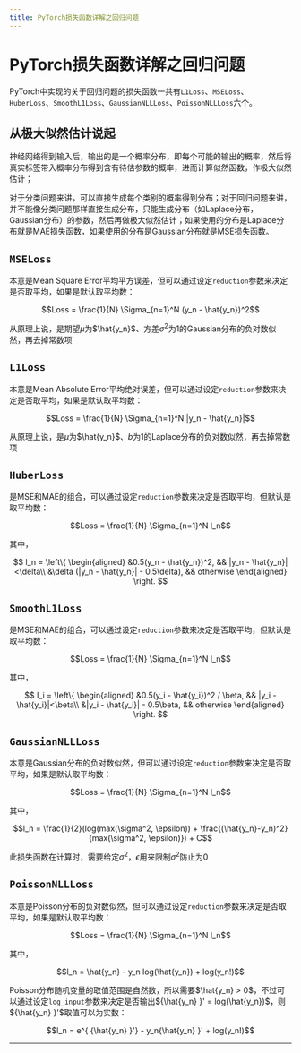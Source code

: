 ```yaml
---
title: PyTorch损失函数详解之回归问题
---
```


# PyTorch损失函数详解之回归问题

<script type="text/javascript" src="/include/head.js"></script>

PyTorch中实现的关于回归问题的损失函数一共有`L1Loss`、`MSELoss`、`HuberLoss`、`SmoothL1Loss`、`GaussianNLLLoss`、`PoissonNLLLoss`六个。

## 从极大似然估计说起

神经网络得到输入后，输出的是一个概率分布，即每个可能的输出的概率，然后将真实标签带入概率分布得到含有待估参数的概率，进而计算似然函数，作极大似然估计；

对于分类问题来讲，可以直接生成每个类别的概率得到分布；对于回归问题来讲，并不能像分类问题那样直接生成分布，只能生成分布（如Laplace分布，Gaussian分布）的参数，然后再做极大似然估计；如果使用的分布是Laplace分布就是MAE损失函数，如果使用的分布是Gaussian分布就是MSE损失函数。

## `MSELoss`

本意是Mean Square Error平均平方误差，但可以通过设定`reduction`参数来决定是否取平均，如果是默认取平均数：

$$Loss = \frac{1}{N} \Sigma_{n=1}^N (y_n - \hat{y_n})^2$$

从原理上说，是期望$\mu$为$\hat{y_n}$、方差$\sigma^2$为1的Gaussian分布的负对数似然，再去掉常数项

## `L1Loss`

本意是Mean Absolute Error平均绝对误差，但可以通过设定`reduction`参数来决定是否取平均，如果是默认取平均数：

$$Loss = \frac{1}{N} \Sigma_{n=1}^N |y_n - \hat{y_n}|$$

从原理上说，是$\mu$为$\hat{y_n}$、$b$为1的Laplace分布的负对数似然，再去掉常数项

## `HuberLoss`

是MSE和MAE的组合，可以通过设定`reduction`参数来决定是否取平均，但默认是取平均数：

$$Loss = \frac{1}{N} \Sigma_{n=1}^N l_n$$

其中，

$$
l_n = 
\left\{
\begin{aligned}
    &0.5(y_n - \hat{y_n})^2, && |y_n - \hat{y_n}|<\delta\\
    &\delta (|y_n - \hat{y_n}| - 0.5\delta), && otherwise
\end{aligned}
\right.
$$

## `SmoothL1Loss`

是MSE和MAE的组合，可以通过设定`reduction`参数来决定是否取平均，但默认是取平均数：

$$Loss = \frac{1}{N} \Sigma_{n=1}^N l_n$$

其中，

$$
l_i = 
\left\{
\begin{aligned}
    &0.5(y_i - \hat{y_i})^2 / \beta, && |y_i - \hat{y_i}|<\beta\\
    &|y_i - \hat{y_i}| - 0.5\beta, && otherwise
\end{aligned}
\right.
$$

## `GaussianNLLLoss`

本意是Gaussian分布的负对数似然，但可以通过设定`reduction`参数来决定是否取平均，如果是默认取平均数：

$$Loss = \frac{1}{N} \Sigma_{n=1}^N l_n$$

其中，

$$l_n = \frac{1}{2}(log(max(\sigma^2, \epsilon)) + \frac{(\hat{y_n}-y_n)^2}{max(\sigma^2, \epsilon)}) + C$$

此损失函数在计算时，需要给定$\sigma^2$，$\epsilon$用来限制$\sigma^2$防止为$0$

## `PoissonNLLLoss`

本意是Poisson分布的负对数似然，但可以通过设定`reduction`参数来决定是否取平均，如果是默认取平均数：

$$Loss = \frac{1}{N} \Sigma_{n=1}^N l_n$$

其中，

$$l_n = \hat{y_n} - y_n log(\hat{y_n}) + log(y_n!)$$

Poisson分布随机变量的取值范围是自然数，所以需要$\hat{y_n} > 0$，不过可以通过设定`log_input`参数来决定是否输出${\hat{y_n} }' = log(\hat{y_n})$，则${\hat{y_n} }'$取值可以为实数：

$$l_n = e^{ {\hat{y_n} }'} - y_n{\hat{y_n} }' + log(y_n!)$$

---

<script type="text/javascript" src="/include/tail.js"></script>
